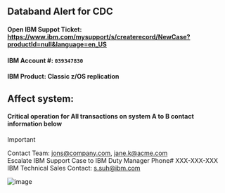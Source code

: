 ## Databand Alert for CDC

#### Open IBM Suppot Ticket: https://www.ibm.com/mysupport/s/createrecord/NewCase?productId=null&language=en_US
#### IBM Account #: `039347830`
#### IBM Product: Classic z/OS replication
## Affect system:
#### Critical operation for All transactions on system A to B __contact information below__
> [!Important]  
> Contact Team: jons@company.com, jane.k@acme.com  
> Escalate IBM Support Case to IBM Duty Manager Phone# XXX-XXX-XXX  
> IBM Technical Sales Contact: s.suh@ibm.com


![image](https://github.com/user-attachments/assets/2642b7b5-9b32-4f28-885e-4bfeab25844b)



